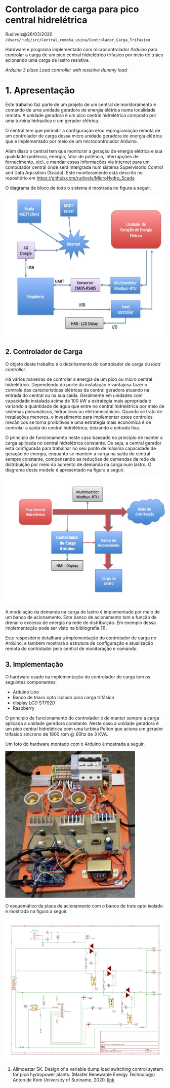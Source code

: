 # Controlador de carga para pico central hidrelétrica
Rudivels@26/03/2020
`/Users/rudi/src/Central_remota_usina/Controlador_Carga_TriFasico`

Hardware e programa implementado com microcontrolador Arduino para controlar a carga de um pico central hidrelétrico trifasico por meio de triacs acionando uma carga de lastro resistiva.

*Arduino 3 plase Load controller with resistive dummy load*


# 1. Apresentação 
Este trabalho faz parte de um projeto de um central de monitoramento e comando de uma unidade geradora de energia elétrica numa localidade remota. 
A unidade geradora é um pico central hidrelétrica composto por uma turbina hidraulica e um gerador elétrica. 


O central tem que perimitir a configuração e/ou reprogramação remota de um controlador de carga dessa micro unidade geradora de energia elétrica que é implementado por meio de um microcontrolador Arduino. 

Além disso o central tem que monitorar a geração de energia elétrica e sua qualidade (potência, energia, fator de potência, interrupções de fornecimento, etc), e mandar essas informações via internet para um computador central onde será intergrada num sistema Supervisório Control and Data Aquisition (Scada). Este monitoramente está descrito no repositório em <https://github.com/rudivels/MicroHydro_Scada>

O diagrama de bloco de todo o sistema é mostrada no figura a seguir.

<img src="Diagrama_blocos_Arduin.jpg" alt="Diagrama" title="Diagrama" width="600"  height="450" />



## 2. Controlador de Carga 

O objeto deste trabalho é o detalhamento do controlador de carga ou *load controller*. 

Há vários maneiras de controlar a energia de um pico ou micro central hidrelétrico. Dependendo do porte da instalação é vantajosa fazer o controle das características elétricas da central geradora atuando na entrada do central ou na sua saída. Geralmente em unidades com capacidade instalada acima de 100 kW a estratégia mais apropriada é variando a quantidade de água que entre no central hidrelétrica por meio de sistemas pneumáticos, hidraulicos ou eletromecânicos. Quando se trata de instalações menores, o investimento para implementar estes controles mecânicos se torna proibitivos e uma estratégia mais econômica é de controlar a saída do central hidrelétrica, deixando a entrada fixa. 

O principio de funcionamento neste caso baseado no principio de manter a carga aplicada no central hidrelétrica constante. Ou seja, a central gerador está configurada para trabalhar no seu ponto de máxima capacidade de geração de energia, enquanto se mantem a carga na saída do central sempre constante, compensando as reduções de demandas da rede de distribuição por meio do aumento de demanda na carga num lastro. 
O diagrama deste modelo é apresentado na figura a seguir.

<img src="Diagrama_blocos_controller.jpg" alt="Quadro" title="Quadro" width="600"  height="400" />


A modulação da demanda na carga de lastro é implementado por meio de um banco de acionamento. Este banco de acionamento tem a função de drenar o excesso de energia na rede de distribuição. Em exemplo dessa implementação pode ser visto na bibliografia [1].

Este respositório detalhará a implementação do controlador de carga no Arduino, e também mostrará a estrutura de configuração e atualização remota do controlador pelo central de monitoração e comando. 

<!---
Comentario
Falar sobre rede trifásica
-->  



## 3. Implementação 

O hardware usado na implementação do controlador de carga tem os seguintes componentes:
- Arduino Uno
- Banco de triacs opto isolado para carga trifásica
- display LCD ST7920
- Raspberry

O principio de funcionamento do controlador é de manter sempre a carga aplicada a unidade geradora constante. Neste caso a unidade geradora é um pico central hidrelétrica com uma turbina Pelton que aciona um gerador trifasico sincrono de 1800 rpm @ 60hz de 3 KVA. 


Um foto do hardware montado com o Arduino é mostrada a seguir.

<img src="foto_control_carga.jpg" alt="Quadro" title="Quadro" width="410"  height="463" />



O esquemático da placa de acionamento com o banco de trais opto isolado é mostrada na figura a seguir.

<img src="diagrama_placa_pot.jpg" alt="Quadro" title="Quadro" width="600"  height="450" />


1) Alimoestar SK. Design of a variable dump load switching control system for pico hydropower plants. (Master Renewable Energy Technology) Anton de Kom University of Suriname, 2020.  [link ](http://fga.unb.br/articles/0002/3737/Alimoestar_Thesis_8_maart_2020.pdf)